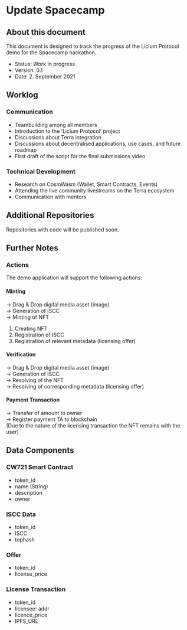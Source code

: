 # Update Spacecamp

## About this document 
This document is designed to track the progress of the Licium Protocol demo for the Spacecamp hackathon.

- Status: Work in progress  
- Version: 0.1  
- Date: 2. September 2021  

## Worklog

### Communication
- Teambuilding among all members  
- Introduction to the ‘Licium Protocol’ project  
- Discussions about Terra integration  
- Discussions about decentralised applications, use cases, and future roadmap  
- First draft of the script for the final submissions video  

### Technical Development
- Research on CosmWasm (Wallet, Smart Contracts, Events)   
- Attending the live community livestreams on the Terra ecosystem   
- Communication with mentors  

## Additional Repositories
Repositories with code will be published soon.  

## Further Notes

### Actions
The demo application will support the following actions:  

#### Minting
→ Drag & Drop digital media asset (image)  
→ Generation of ISCC  
→ Minting of NFT  
1. Creating NFT  
2. Registration of ISCC  
3. Registration of relevant metadata (licensing offer)  

#### Verification
→ Drag & Drop digital media asset (image)  
→ Generation of ISCC  
→ Resolving of the NFT  
→ Resolving of corresponding metadata (licensing offer)  

#### Payment Transaction
→ Transfer of amount to owner    
→ Register payment TA to blockchain   
(Due to the nature of the licensing transaction the NFT remains with the user)   

## Data Components

### CW721 Smart Contract
- token_id    
- name (String)  
- description  
- owner  

### ISCC Data
- token_id  
- ISCC  
- tophash  

### Offer
- token_id  
- license_price  

### License Transaction
- token_id  
- licensee: addr  
- licence_price  
- IPFS_URL  


